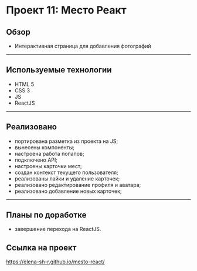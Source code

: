 # Проект 11: Место Реакт

## Обзор
* Интерактивная страница для добавления фотографий
------ 

## Используемые технологии
* HTML 5
* CSS 3
* JS
* ReactJS
------ 

## Реализовано
* портирована разметка из проекта на JS;
* вынесены компоненты;
* настроена работа попапов;
* подключено API;
* настроены карточки мест;
* создан контекст текущего пользователя;
* реализованы лайки и удаление карточек;
* реализовано редактирование профиля и аватара;
* реализовано добавление новых карточек;

------ 

## Планы по доработке
* завершение перехода на ReactJS.

## Ссылка на проект
https://elena-sh-r.github.io/mesto-react/